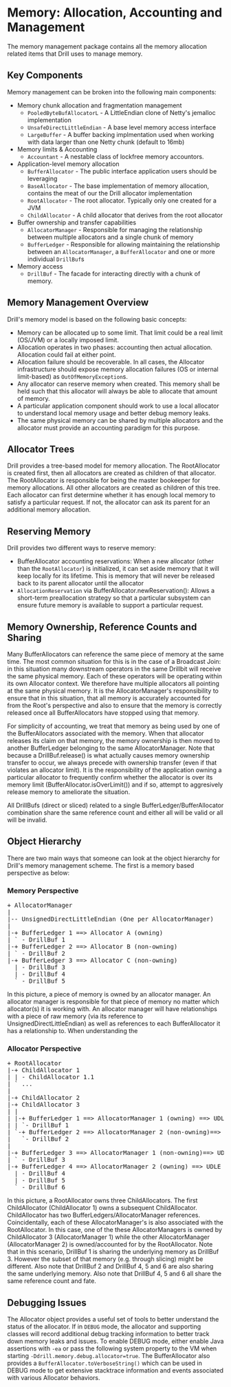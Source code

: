 <!--
 Licensed to the Apache Software Foundation (ASF) under one
 or more contributor license agreements.  See the NOTICE file
 distributed with this work for additional information
 regarding copyright ownership.  The ASF licenses this file
 to you under the Apache License, Version 2.0 (the
 "License"); you may not use this file except in compliance
 with the License.  You may obtain a copy of the License at
 
 http://www.apache.org/licenses/LICENSE-2.0
 
 Unless required by applicable law or agreed to in writing, software
 distributed under the License is distributed on an "AS IS" BASIS,
 WITHOUT WARRANTIES OR CONDITIONS OF ANY KIND, either express or implied.
 See the License for the specific language governing permissions and
 limitations under the License.
-->
# Memory: Allocation, Accounting and Management
 
The memory management package contains all the memory allocation related items that Drill uses to manage memory.


## Key Components
Memory management can be broken into the following main components:

- Memory chunk allocation and fragmentation management
  - `PooledByteBufAllocatorL` - A LittleEndian clone of Netty's jemalloc implementation
  - `UnsafeDirectLittleEndian` - A base level memory access interface
  - `LargeBuffer` - A buffer backing implmentation used when working with data larger than one Netty chunk (default to 16mb)
- Memory limits & Accounting
  - `Accountant` - A nestable class of lockfree memory accountors.
- Application-level memory allocation
  - `BufferAllocator` - The public interface application users should be leveraging
  - `BaseAllocator` - The base implementation of memory allocation, contains the meat of our the Drill allocator implementation
  - `RootAllocator` - The root allocator. Typically only one created for a JVM
  - `ChildAllocator` - A child allocator that derives from the root allocator
- Buffer ownership and transfer capabilities
  - `AllocatorManager` - Responsible for managing the relationship between multiple allocators and a single chunk of memory
  - `BufferLedger` - Responsible for allowing maintaining the relationship between an `AllocatorManager`, a `BufferAllocator` and one or more individual `DrillBuf`s 
- Memory access
  - `DrillBuf` - The facade for interacting directly with a chunk of memory.
 

## Memory Management Overview
Drill's memory model is based on the following basic concepts:

 - Memory can be allocated up to some limit. That limit could be a real limit (OS/JVM) or a locally imposed limit.
 - Allocation operates in two phases: accounting then actual allocation. Allocation could fail at either point.
 - Allocation failure should be recoverable. In all cases, the Allocator infrastructure should expose memory allocation failures (OS or internal limit-based) as `OutOfMemoryException`s.
 - Any allocator can reserve memory when created. This memory shall be held such that this allocator will always be able to allocate that amount of memory.
 - A particular application component should work to use a local allocator to understand local memory usage and better debug memory leaks.
 - The same physical memory can be shared by multiple allocators and the allocator must provide an accounting paradigm for this purpose.

## Allocator Trees

Drill provides a tree-based model for memory allocation. The RootAllocator is created first, then all allocators are created as children of that allocator. The RootAllocator is responsible for being the master bookeeper for memory allocations. All other allocators are created as children of this tree. Each allocator can first determine whether it has enough local memory to satisfy a particular request. If not, the allocator can ask its parent for an additional memory allocation.

## Reserving Memory

Drill provides two different ways to reserve memory:

  - BufferAllocator accounting reservations: 
      When a new allocator (other than the `RootAllocator`) is initialized, it can set aside memory that it will keep locally for its lifetime. This is memory that will never be released back to its parent allocator until the allocator
  - `AllocationReservation` via BufferAllocator.newReservation(): Allows a short-term preallocation strategy so that a particular subsystem can ensure future memory is available to support a particular request.
  
## Memory Ownership, Reference Counts and Sharing
Many BufferAllocators can reference the same piece of memory at the same time. The most common situation for this is in the case of a Broadcast Join: in this situation many downstream operators in the same Drillbit will receive the same physical memory. Each of these operators will be operating within its own Allocator context. We therefore have multiple allocators all pointing at the same physical memory. It is the AllocatorManager's responsibility to ensure that in this situation, that all memory is accurately accounted for from the Root's perspective and also to ensure that the memory is correctly released once all BufferAllocators have stopped using that memory.

For simplicity of accounting, we treat that memory as being used by one of the BufferAllocators associated with the memory. When that allocator releases its claim on that memory, the memory ownership is then moved to another BufferLedger belonging to the same AllocatorManager. Note that because a DrillBuf.release() is what actually causes memory ownership transfer to occur, we always precede with ownership transfer (even if that violates an allocator limit). It is the responsibility of the application owning a particular allocator to frequently confirm whether the allocator is over its memory limit (BufferAllocator.isOverLimit()) and if so, attempt to aggresively release memory to ameliorate the situation.

All DrillBufs (direct or sliced) related to a single BufferLedger/BufferAllocator combination share the same reference count and either all will be valid or all will be invalid.

## Object Hierarchy

There are two main ways that someone can look at the object hierarchy for Drill's memory management scheme. The first is a memory based perspective as below:

### Memory Perspective
<pre>
+ AllocatorManager
|
|-- UnsignedDirectLittleEndian (One per AllocatorManager)
|
|-+ BufferLedger 1 ==> Allocator A (owning)
| ` - DrillBuf 1
|-+ BufferLedger 2 ==> Allocator B (non-owning)
| ` - DrillBuf 2
|-+ BufferLedger 3 ==> Allocator C (non-owning)
  | - DrillBuf 3
  | - DrillBuf 4
  ` - DrillBuf 5
</pre>

In this picture, a piece of memory is owned by an allocator manager. An allocator manager is responsible for that piece of memory no matter which allocator(s) it is working with. An allocator manager will have relationships with a piece of raw memory (via its reference to UnsignedDirectLittleEndian) as well as references to each BufferAllocator it has a relationship to. When understanding the

### Allocator Perspective
<pre>
+ RootAllocator
|-+ ChildAllocator 1
| | - ChildAllocator 1.1
| ` ...
|
|-+ ChildAllocator 2
|-+ ChildAllocator 3
| |
| |-+ BufferLedger 1 ==> AllocatorManager 1 (owning) ==> UDLE
| | `- DrillBuf 1
| `-+ BufferLedger 2 ==> AllocatorManager 2 (non-owning)==> UDLE
| 	`- DrillBuf 2
|
|-+ BufferLedger 3 ==> AllocatorManager 1 (non-owning)==> UDLE
| ` - DrillBuf 3
|-+ BufferLedger 4 ==> AllocatorManager 2 (owning) ==> UDLE
  | - DrillBuf 4
  | - DrillBuf 5
  ` - DrillBuf 6
</pre>

In this picture, a RootAllocator owns three ChildAllocators. The first ChildAllocator (ChildAllocator 1) owns a subsequent ChildAllocator. ChildAllocator has two BufferLedgers/AllocatorManager references. Coincidentally, each of these AllocatorManager's is also associated with the RootAllocator. In this case, one of the these AllocatorManagers is owned by ChildAllocator 3 (AllocatorManager 1) while the other AllocatorManager (AllocatorManager 2) is owned/accounted for by the RootAllocator. Note that in this scenario, DrillBuf 1 is sharing the underlying memory as DrillBuf 3. However the subset of that memory (e.g. through slicing) might be different. Also note that DrillBuf 2 and DrillBuf 4, 5 and 6 are also sharing the same underlying memory. Also note that DrillBuf 4, 5 and 6 all share the same reference count and fate.

## Debugging Issues
The Allocator object provides a useful set of tools to better understand the status of the allocator. If in `DEBUG` mode, the allocator and supporting classes will record additional debug tracking information to better track down memory leaks and issues. To enable DEBUG mode, either enable Java assertions with `-ea` or pass the following system property to the VM when starting `-Ddrill.memory.debug.allocator=true`. The BufferAllocator also provides a `BufferAllocator.toVerboseString()` which can be used in DEBUG mode to get extensive stacktrace information and events associated with various Allocator behaviors.